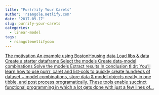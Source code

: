 ```yaml
---
title: "Pur(r)ify Your Carets"
author: 'rsangole.netlify.com'
date: '2017-09-17'
slug: purrify-your-carets
categories:
  - linear-model
tags:
  - rsangolenetlifycom
---
```


[The motivation An example using BostonHousing data Load libs & data Create a starter dataframe Select the models Create data-model combinations Solve the models Extract results In conclusion tl;dr: You’ll learn how to use purrr, caret and list-cols to quickly create hundreds of dataset + model combinations, store data & model objects neatly in one tibble, and post process programatically. These tools enable succinct functional programming in which a lot gets done with just a few lines of...<click to read more>](http://rsangole.netlify.com/post/pur-r-ify-your-carets/)

